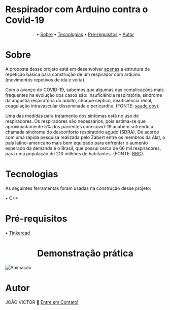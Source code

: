 <h1 ali gn ="center"> Respirador com Arduino contra o Covid-19 </h1>

<p align="center"> •
<a href="#sobre">Sobre</a> •
<a href="#tecnologias">Tecnologias</a> •
<a href="#pré-requisitos">Pré-requisitos</a> •
<a href="#autor">Autor</a>
</p>

# Sobre 
<p>A proposta desse projeto está em desenvolver <u>apenas</u> a estrutura de repetição básica para construção de um respirador com arduino (movimentos repetivos de ida e volta).</p>

<p> Com o avanço do COVID-19, sabemos que algumas das complicações mais frequentes na evolução dos casos são: insuficiência respiratória, síndrome da angústia respiratória do adulto, choque séptico, insuficiência renal, coagulação intravascular disseminada e pericardite.  (FONTE: <a href="https://www.gov.br/saude/pt-br/coronavirus">saude.gov</a>).

<p>Uma das medidas para tratamento dos sintomas está no uso de respiradores. Os respiradores são necessários, pois estima-se que aproximadamente 5% dos pacientes com covid-19 acabem sofrendo a chamada síndrome do desconforto respiratório agudo (SDRA). De acordo com uma rápida pesquisa realizada pelo Zabert entre os membros da Alat, o país latino-americano mais bem equipado para enfrentar o aumento esperado da demanda é o Brasil, que possui cerca de 66 mil respiradores, para uma população de 210 milhões de habitantes. (FONTE: <a href="https://www.bbc.com/portuguese/internacional-52101349">BBC</a>).</p>

# Tecnologias

<p> As seguintes ferramentas foram usadas na construção desse projeto:</p>
<p>• C++ </p>

# Pré-requisitos

<p>• <a href="https://www.tinkercad.com/dashboard">Tinkercad </a></p>

<h1 align="center"> Demonstração prática</h1>

![Animação](https://user-images.githubusercontent.com/99789822/167332139-ff38c953-192f-408b-806e-c18ebc76342d.gif)


# Autor
<p> JOÃO VICTOR 👋 <a href="https://www.linkedin.com/in/ojoaovictor/"> Entre em Contato!</a> </p>
